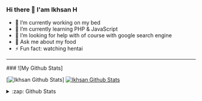 ### Hi there 👋 I'am Ikhsan H

- 🔭 I’m currently working on my bed
- 🌱 I’m currently learning PHP & JavaScript
- 🤔 I’m looking for help with of course with google search engine
- 💬 Ask me about my food
- ⚡ Fun fact: watching hentai
<hr>
### ![My Github Stats]

[![Ikhsan Github Stats](https://github-readme-stats.vercel.app/api?username=anuraghazra)]
[![Ikhsan Github Stats](https://ikhsanheriyawan24.vercel.app/api?username=ikhsanheriyawan2404)](https://github.com/anuraghazra/github-readme-stats)

<details>
  <summary>:zap: Github Stats</summary>
  <img align="left" alt="nfasdf" src="https://ikhsanheriyawan24.vercel.app?username=ikhsanheriyawan2404&show_icons=true&hide_border=true" />
</details>



